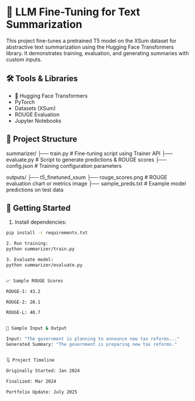 # 🧠 LLM Fine-Tuning for Text Summarization

This project fine-tunes a pretrained T5 model on the XSum dataset for abstractive text summarization using the Hugging Face Transformers library. It demonstrates training, evaluation, and generating summaries with custom inputs.

## 🛠️ Tools & Libraries
- 🤗 Hugging Face Transformers
- PyTorch
- Datasets (XSum)
- ROUGE Evaluation
- Jupyter Notebooks

## 📁 Project Structure

summarizer/
├── train.py # Fine-tuning script using Trainer API
├── evaluate.py # Script to generate predictions & ROUGE scores
├── config.json # Training configuration parameters

outputs/
├── t5_finetuned_xsum
├── rouge_scores.png # ROUGE evaluation chart or metrics image
├── sample_preds.txt # Example model predictions on test data




## 🚀 Getting Started

1. Install dependencies:
```bash
pip install -r requirements.txt

2. Run training:
python summarizer/train.py

3. Evaluate model:
python summarizer/evaluate.py


📈 Sample ROUGE Scores

ROUGE-1: 43.2

ROUGE-2: 20.1

ROUGE-L: 40.7


📝 Sample Input & Output

Input: "The government is planning to announce new tax reforms..."
Generated Summary: "The government is preparing new tax reforms."


🗓️ Project Timeline

Originally Started: Jan 2024

Finalized: Mar 2024

Portfolio Update: July 2025


